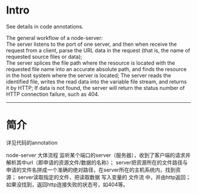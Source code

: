 # Intro
See details in code annotations.  
   
The general workflow of a node-server:  
The server listens to the port of one server, and then when receive the request from a client, parse the URL data in the request (that is, the name of requested source files or data);  
The server splices the file path where the resource is located with the requested file name into an accurate absolute path, and finds the resource in the host system where the server is located;
The server reads the identified file, writes the read data into the variable file stream, and returns it by HTTP;
If data is not found, the server will return the status number of HTTP connection failure, such as 404.
  
****  
  
# 简介
详见代码的annotation

node-server 大体流程
监听某个端口的server（服务器），收到了客户端的请求并解析其中url（即申请的资源文件/数据的名称）；
server把资源所在的文件路径与申请的文件名拼成一个准确的绝对路径，在server所在的主机系统内，找到资源；
server读取指定的文件，把读取数据 写入变量的 文件流 中，并由http返回；
如果没找到，返回http连接失败的状态号，如404等。